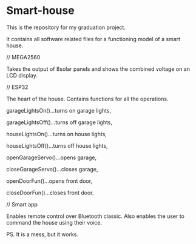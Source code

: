 # Smart-house
This is the repository for my graduation project.

It contains all software related files for a functioning model of a smart house.


// MEGA2560

   Takes the output of 8solar panels and shows the combined voltage on an LCD display.
  
  
// ESP32

  The heart of the house. Contains functions for all the operations.
  
  garageLightsOn()...turns on garage lights,
  
  garageLightsOff()...turns off garage lights,
  
  houseLightsOn()...turns on house lights,
  
  houseLightsOff()...turns off house lights,
  
  openGarageServo()...opens garage,
  
  closeGarageServo()...closes garage,
  
  openDoorFun()...opens front door,
  
  closeDoorFun()...closes front door.
  
  
// Smart app

  Enables remote control over Bluetooth classic.
  Also enables the user to command the house using their voice.
  
  PS. It is a mess, but it works.
